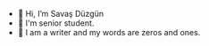 - 👋 Hi, I’m Savaş Düzgün
- 👀 I'm senior student.
- 🌱 I am a writer and my words are zeros and ones. 



<!---
savasduzgun/savasduzgun is a ✨ special ✨ repository because its `README.md` (this file) appears on your GitHub profile.
You can click the Preview link to take a look at your changes.
--->

